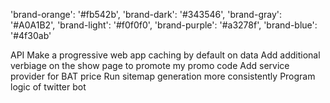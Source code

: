 'brand-orange': '#fb542b',
'brand-dark': '#343546',
'brand-gray': '#A0A1B2',
'brand-light': '#f0f0f0',
'brand-purple': '#a3278f',
'brand-blue': '#4f30ab'


API
Make a progressive web app
caching by default on data
Add additional verbiage on the show page to promote my promo code
Add service provider for BAT price
Run sitemap generation more consistently
Program logic of twitter bot